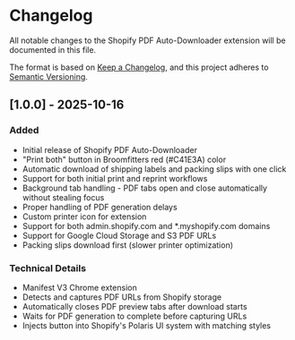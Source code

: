 # Changelog

All notable changes to the Shopify PDF Auto-Downloader extension will be documented in this file.

The format is based on [Keep a Changelog](https://keepachangelog.com/en/1.0.0/),
and this project adheres to [Semantic Versioning](https://semver.org/spec/v2.0.0.html).

## [1.0.0] - 2025-10-16

### Added
- Initial release of Shopify PDF Auto-Downloader
- "Print both" button in Broomfitters red (#C41E3A) color
- Automatic download of shipping labels and packing slips with one click
- Support for both initial print and reprint workflows
- Background tab handling - PDF tabs open and close automatically without stealing focus
- Proper handling of PDF generation delays
- Custom printer icon for extension
- Support for both admin.shopify.com and *.myshopify.com domains
- Support for Google Cloud Storage and S3 PDF URLs
- Packing slips download first (slower printer optimization)

### Technical Details
- Manifest V3 Chrome extension
- Detects and captures PDF URLs from Shopify storage
- Automatically closes PDF preview tabs after download starts
- Waits for PDF generation to complete before capturing URLs
- Injects button into Shopify's Polaris UI system with matching styles
